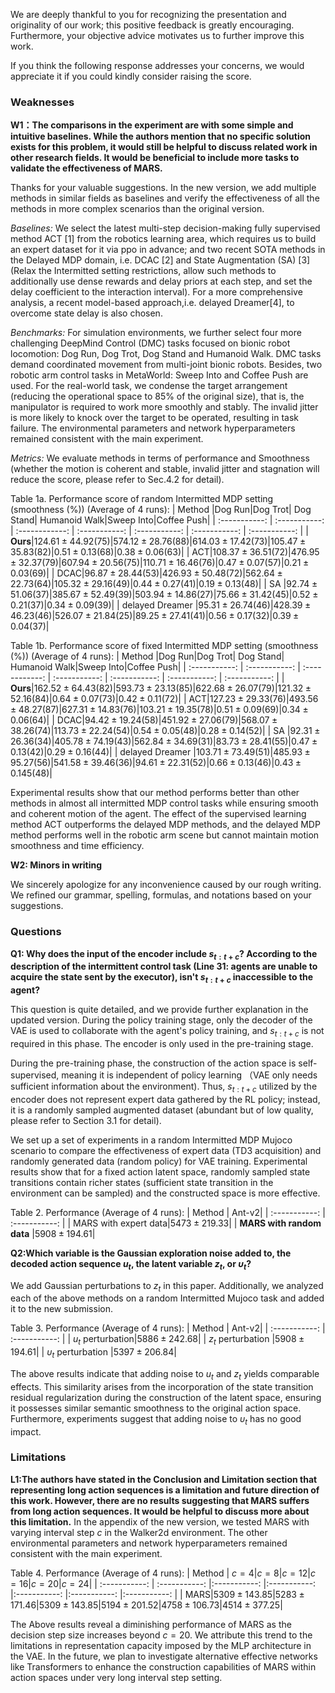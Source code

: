 We are deeply thankful to you for recognizing the presentation and originality of our work; this positive feedback is greatly encouraging. Furthermore, your objective advice motivates us to further improve this work.

If you think the following response addresses your concerns, we would appreciate it if you could kindly consider raising the score.
### Weaknesses
**W1：The comparisons in the experiment are with some simple and intuitive baselines. While the authors mention that no specific solution exists for this problem, it would still be helpful to discuss related work in other research fields. It would be beneficial to include more tasks to validate the effectiveness of MARS.**

Thanks for your valuable suggestions. In the new version, we add multiple methods in similar fields as baselines and verify the effectiveness of all the methods in more complex scenarios than the original version.

*Baselines:* We select the latest multi-step decision-making fully supervised method ACT [1] from the robotics learning area, which requires us to build an expert dataset for it via ppo in advance; and two recent SOTA methods in the Delayed MDP domain, i.e. DCAC [2] and State Augmentation (SA) [3] (Relax the Intermitted setting restrictions, allow such methods to additionally use dense rewards and delay priors at each step, and set the delay coefficient to the interaction interval). For a more comprehensive analysis, a recent model-based approach,i.e. delayed Dreamer[4], to overcome state delay is also chosen. 

*Benchmarks:* For simulation environments, we further select four more challenging DeepMind Control (DMC) tasks focused on bionic robot locomotion: Dog Run, Dog Trot, Dog Stand and Humanoid Walk. DMC tasks demand coordinated movement from multi-joint bionic robots. Besides, two robotic arm control tasks in MetaWorld: Sweep Into and Coffee Push are used. For the real-world task, we condense the target arrangement (reducing the operational space to 85% of the original size), that is, the manipulator is required to work more smoothly and stably. The invalid jitter is more likely to knock over the target to be operated, resulting in task failure. The environmental parameters and network hyperparameters remained consistent with the main experiment.

*Metrics:* We evaluate methods in terms of performance and Smoothness (whether the motion is coherent and stable, invalid jitter and stagnation will reduce the score, please refer to Sec.4.2 for detail).

Table 1a. Performance score of random Intermitted MDP setting (smoothness (%)) (Average of 4 runs):
| Method      |Dog Run|Dog Trot| Dog Stand| Humanoid Walk|Sweep Into|Coffee Push|
| :-----------: | :-----------: | :------------: | :-----------: | :-----------: | :-----------: | :-----------: |
| **Ours**|$124.61\pm 44.92 (75)$|$574.12\pm 28.76 (88)$|$614.03\pm 17.42 (73)$|$105.47\pm 35.83 (82)$|$0.51\pm 0.13 (68)$|$0.38\pm 0.06(63)$|
| ACT|$108.37\pm 36.51 (72)$|$476.95\pm 32.37 (79)$|$607.94\pm 20.56 (75)$|$110.71\pm 16.46 (76)$|$0.47\pm 0.07 (57)$|$0.21\pm 0.03 (69)$|
| DCAC|$96.87\pm 28.44 (53)$|$426.93\pm 50.48 (72)$|$562.64\pm 22.73 (64)$|$105.32\pm 29.16 (49)$|$0.44\pm 0.27 (41)$|$0.19\pm 0.13 (48)$|
| SA |$92.74\pm 51.06 (37)$|$385.67\pm 52.49 (39)$|$503.94\pm 14.86 (27)$|$75.66\pm 31.42 (45)$|$0.52\pm 0.21 (37)$|$0.34\pm 0.09 (39)$|
| delayed Dreamer |$95.31\pm 26.74 (46)$|$428.39\pm 46.23 (46)$|$526.07\pm 21.84 (25)$|$89.25\pm 27.41 (41)$|$0.56\pm 0.17 (32)$|$0.39\pm 0.04 (37)$|

Table 1b. Performance score of fixed Intermitted MDP setting (smoothness (%)) (Average of 4 runs):
| Method      |Dog Run|Dog Trot| Dog Stand| Humanoid Walk|Sweep Into|Coffee Push|
| :-----------: | :-----------: | :------------: | :-----------: | :-----------: | :-----------: | :-----------: |
| **Ours**|$162.52\pm 64.43 (82)$|$593.73\pm 23.13 (85)$|$622.68\pm 26.07 (79)$|$121.32\pm 52.16 (84)$|$0.64\pm 0.07 (73)$|$0.42\pm 0.11 (72)$|
| ACT|$127.23\pm 29.33 (76)$|$493.56\pm 48.27 (87)$|$627.31\pm 14.83 (76)$|$103.21\pm 19.35 (78)$|$0.51\pm 0.09 (69)$|$0.34\pm 0.06 (64)$|
| DCAC|$94.42\pm 19.24 (58)$|$451.92\pm 27.06 (79)$|$568.07\pm 38.26 (74)$|$113.73\pm 22.24 (54)$|$0.54\pm 0.05 (48)$|$0.28\pm 0.14 (52)$|
| SA |$92.31\pm 26.36 (34)$|$405.78\pm 74.19 (43)$|$562.84\pm 34.69 (31)$|$83.73\pm 28.41 (55)$|$0.47\pm 0.13 (42)$|$0.29\pm 0.16 (44)$|
| delayed Dreamer |$103.71\pm 73.49 (51)$|$485.93\pm 95.27 (56)$|$541.58\pm 39.46 (36)$|$94.61\pm 22.31 (52)$|$0.66\pm 0.13 (46)$|$0.43\pm 0.145 (48)$|

Experimental results show that our method performs better than other methods in almost all intermitted MDP control tasks while ensuring smooth and coherent motion of the agent. The effect of the supervised learning method ACT outperforms the delayed MDP methods, and the delayed MDP method performs well in the robotic arm scene but cannot maintain motion smoothness and time efficiency.

**W2: Minors in writing**

We sincerely apologize for any inconvenience caused by our rough writing. We refined our grammar, spelling, formulas, and notations based on your suggestions.
### Questions
**Q1: Why does the input of the encoder include $s_{t:t+c}$? According to the description of the intermittent control task (Line 31: agents are unable to acquire the state sent by the executor), isn't $s_{t:t+c}$ inaccessible to the agent?**

This question is quite detailed, and we provide further explanation in the updated version. During the policy training stage, only the decoder of the VAE is used to collaborate with the agent's policy training, and $s_{t:t+c}$ is not required in this phase. The encoder is only used in the pre-training stage. 

During the pre-training phase, the construction of the action space is self-supervised, meaning it is independent of policy learning （VAE only needs sufficient information about the environment). Thus, $s_{t:t+c}$ utilized by the encoder does not represent expert data gathered by the RL policy; instead, it is a randomly sampled augmented dataset (abundant but of low quality, please refer to Section 3.1 for detail).

We set up a set of experiments in a random Intermitted MDP Mujoco scenario to compare the effectiveness of expert data (TD3 acquisition) and randomly generated data (random policy) for VAE training. Experimental results show that for a fixed action latent space, randomly sampled state transitions contain richer states (sufficient state transition in the environment can be sampled) and the constructed space is more effective.

Table 2. Performance (Average of 4 runs):
| Method      | Ant-v2| 
| :-----------: | :-----------: |
| MARS with expert data|$5473\pm 219.33$|
| **MARS with random data** |$5908\pm 194.61$|

**Q2:Which variable is the Gaussian exploration noise added to, the decoded action sequence $u_t$, the latent variable $z_t$, or $\upsilon_t$?**

We add Gaussian perturbations to $z_t$ in this paper. Additionally, we analyzed each of the above methods on a random Intermitted Mujoco task and added it to the new submission.

Table 3. Performance (Average of 4 runs):
| Method      | Ant-v2|
| :-----------: | :-----------: |
| $u_t$ perturbation|$5886\pm 242.68$|
| $z_t$ perturbation |$5908\pm 194.61$|
| $\upsilon_t$ perturbation |$5397\pm 206.84$|

The above results indicate that adding noise to $u_t$ and $z_t$ yields comparable effects. This similarity arises from the incorporation of the state transition residual regularization during the construction of the latent space, ensuring it possesses similar semantic smoothness to the original action space. Furthermore, experiments suggest that adding noise to $\upsilon_t$ has no good impact.
### Limitations
**L1:The authors have stated in the Conclusion and Limitation section that representing long action sequences is a limitation and future direction of this work. However, there are no results suggesting that MARS suffers from long action sequences. It would be helpful to discuss more about this limitation.**
In the appendix of the new version, we tested MARS with varying interval step $c$ in the Walker2d environment. The other environmental parameters and network hyperparameters remained consistent with the main experiment.

Table 4. Performance (Average of 4 runs):
| Method      | $c=4$|$c=8$|$c=12$|$c=16$|$c=20$|$c=24$|
| :-----------: | :-----------: |:-----------: |:-----------: |:-----------: |:-----------: |:-----------: |
| MARS|$5309\pm 143.85$|$5283\pm 171.46$|$5309\pm 143.85$|$5194\pm 201.52$|$4758\pm 106.73$|$4514\pm 377.25$|

The Above results reveal a diminishing performance of MARS as the decision step size increases beyond $c=20$. We attribute this trend to the limitations in representation capacity imposed by the MLP architecture in the VAE. In the future, we plan to investigate alternative effective networks like Transformers to enhance the construction capabilities of MARS within action spaces under very long interval step setting.

